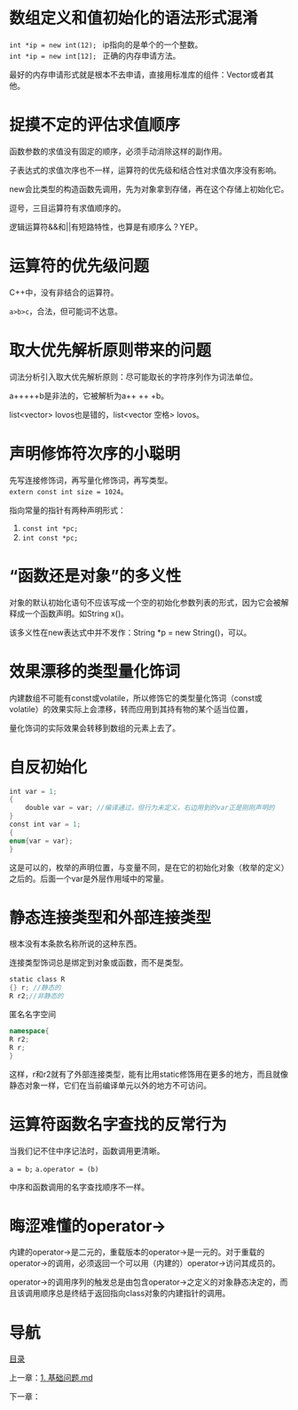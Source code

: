 # 数组定义和值初始化的语法形式混淆

`int *ip = new int(12); ` ip指向的是单个的一个整数。
`int *ip = new int[12]; ` 正确的内存申请方法。

最好的内存申请形式就是根本不去申请，直接用标准库的组件：Vector或者其他。

# 捉摸不定的评估求值顺序

函数参数的求值没有固定的顺序，必须手动消除这样的副作用。

子表达式的求值次序也不一样，运算符的优先级和结合性对求值次序没有影响。

new会比类型的构造函数先调用，先为对象拿到存储，再在这个存储上初始化它。

逗号，三目运算符有求值顺序的。

逻辑运算符&&和||有短路特性，也算是有顺序么？YEP。

# 运算符的优先级问题

C++中，没有非结合的运算符。

`a>b>c`，合法，但可能词不达意。

# 取大优先解析原则带来的问题

词法分析引入取大优先解析原则：尽可能取长的字符序列作为词法单位。

a+++++b是非法的，它被解析为a++ ++ +b。

list<vector<string>> lovos也是错的，list<vector<string> 空格> lovos。

# 声明修饰符次序的小聪明

先写连接修饰词，再写量化修饰词，再写类型。
`extern const int size = 1024`。

指向常量的指针有两种声明形式：

1. `const int *pc;`
2. `int const *pc;`

# “函数还是对象”的多义性

对象的默认初始化语句不应该写成一个空的初始化参数列表的形式，因为它会被解释成一个函数声明。如String x()。

该多义性在new表达式中并不发作：String *p = new String()，可以。

# 效果漂移的类型量化饰词

内建数组不可能有const或volatile，所以修饰它的类型量化饰词（const或volatile）的效果实际上会漂移，转而应用到其持有物的某个适当位置，

量化饰词的实际效果会转移到数组的元素上去了。

# 自反初始化

```c++
int var = 1;
{
	double var = var; //编译通过，但行为未定义，右边用到的var正是刚刚声明的
}
const int var = 1;
{
enum{var = var};
}
```

这是可以的，枚举的声明位置，与变量不同，是在它的初始化对象（枚举的定义）之后的。后面一个var是外层作用域中的常量。

# 静态连接类型和外部连接类型

根本没有本条款名称所说的这种东西。

连接类型饰词总是绑定到对象或函数，而不是类型。

```c++
static class R
{} r; //静态的
R r2;//非静态的
```

匿名名字空间

```c++
namespace{
R r2;
R r;
}
```

这样，r和r2就有了外部连接类型，能有比用static修饰用在更多的地方，而且就像静态对象一样，它们在当前编译单元以外的地方不可访问。

# 运算符函数名字查找的反常行为

当我们记不住中序记法时，函数调用更清晰。

`a = b;`
`a.operator = (b)`

中序和函数调用的名字查找顺序不一样。

# 晦涩难懂的operator->
内建的operator->是二元的，重载版本的operator->是一元的。对于重载的operator->的调用，必须返回一个可以用（内建的）operator->访问其成员的。

operator->的调用序列的触发总是由包含operator->之定义的对象静态决定的，而且该调用顺序总是终结于返回指向class对象的内建指针的调用。

# 导航

[目录](README.md)

上一章：[1. 基础问题.md](1. 基础问题.md)

下一章：